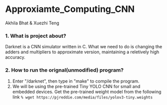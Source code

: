 # Approxiamte_Computing_CNN 

Akhila Bhat & Xuezhi Teng

### 1. What is project about?

Darknet is a CNN simulator written in C. What we need to do is changing the adders and multipliers to approximate version, maintaining a reletively high accuracy.

### 2. How to run the orignal(unmodified) program?

1. Enter "/darknet", then type in "make" to compile the program.
2. We will be using the pre-trained Tiny YOLO CNN for small and embedded devices. Get the pre-trained weight model from the following link    `% wget https://pjreddie.com/media/files/yolov3-tiny.weights`

